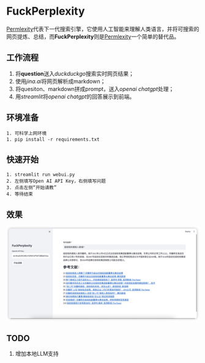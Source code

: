 # FuckPerplexity

[Permlexity](https://www.perplexity.ai/)代表下一代搜索引擎，它使用人工智能来理解人类语言，并将可搜索的网页提炼、总结，而**FuckPerplexity**则是[Permlexity](https://www.perplexity.ai/)一个简单的替代品。

## 工作流程

1. 将**question**送入*duckduckgo*搜索实时网页结果；
2. 使用*jina.ai*将网页解析成markdown；
3. 将quesiton、markdown拼成prompt，送入*openai chatgpt*处理；
4. 用*streamlit*将*openai chatgpt*的回答展示到前端。

## 环境准备

```
1. 可科学上网环境
1. pip install -r requirements.txt
```

## 快速开始

```
1. streamlit run webui.py
2. 左侧填写Open AI API Key，右侧填写问题
3. 点击左侧“开始请教”
4. 等待结束
```

## 效果

![实际效果](screenshot.png "")


## TODO

1. 增加本地LLM支持